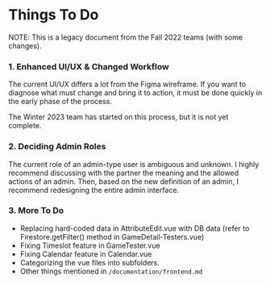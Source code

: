 # Things To Do

NOTE: This is a legacy document from the Fall 2022 teams (with some changes).

### 1. Enhanced UI/UX & Changed Workflow
The current UI/UX differs a lot from the Figma wireframe. If you want to diagnose what must change and bring it to action, it must be done quickly in the early phase of the process.

The Winter 2023 team has started on this process, but it is not yet complete.

### 2. Deciding Admin Roles 
The current role of an admin-type user is ambiguous and unknown. I highly recommend discussing with the partner the meaning and the allowed actions of an admin. Then, based on the new definition of an admin, I recommend redesigning the entire admin interface. 

### 3. More To Do
- Replacing hard-coded data in AttributeEdit.vue with DB data (refer to Firestore.getFilter() method in GameDetail-Testers.vue)
- Fixing Timeslot feature in GameTester.vue
- Fixing Calendar feature in Calendar.vue
- Categorizing the vue files into subfolders. 
- Other things mentioned in `/documentation/frontend.md` 